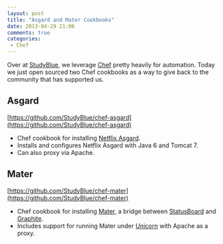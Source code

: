 ```yaml
---
layout: post
title: "Asgard and Mater Cookbooks"
date: 2013-04-29 21:00
comments: true
categories: 
 - Chef
---
```

Over at [StudyBlue](http://www.studyblue.com), we leverage [Chef](http://www.opscode.com/chef/) pretty heavily for automation. Today we just open sourced two Chef cookbooks as a way to give back to the community that has supported us.
<!-- more -->
## Asgard
[https://github.com/StudyBlue/chef-asgard](https://github.com/StudyBlue/chef-asgard)

*  Chef cookbook for installing [Netflix Asgard](https://github.com/Netflix/asgard).
* Installs and configures Netflix Asgard with Java 6 and Tomcat 7.
* Can also proxy via Apache.

## Mater
[https://github.com/StudyBlue/chef-mater](https://github.com/StudyBlue/chef-mater)

* Chef cookbook for installing [Mater](https://github.com/obfuscurity/mater), a bridge between [StatusBoard](http://panic.com/statusboard/) and [Graphite](http://graphite.wikidot.com/).
* Includes support for running Mater under [Unicorn](http://unicorn.bogomips.org/) with Apache as a proxy.